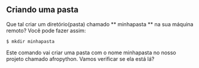 ## Criando uma pasta

Que tal criar um diretório(pasta) chamado ** minhapasta ** na sua máquina remoto? Você pode fazer assim:

```
$ mkdir minhapasta
```

Este comando vai criar uma pasta com o nome minhapasta no nosso projeto chamado afropython. Vamos verificar se ela está lá?
